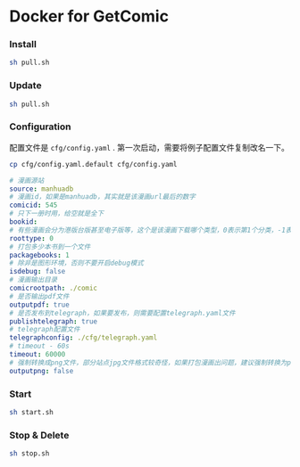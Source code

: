 # Docker for GetComic 

### Install

``` sh
sh pull.sh
```

### Update

``` sh
sh pull.sh
```

### Configuration

配置文件是 ``cfg/config.yaml`` .
第一次启动，需要将例子配置文件复制改名一下。

``` sh
cp cfg/config.yaml.default cfg/config.yaml
```

``` yaml
# 漫画源站
source: manhuadb
# 漫画id，如果是manhuadb，其实就是该漫画url最后的数字
comicid: 545
# 只下一册时用，给空就是全下
bookid:
# 有些漫画会分为港版台版甚至电子版等，这个是该漫画下载哪个类型，0表示第1个分类，-1表示全部下载
roottype: 0
# 打包多少本书到一个文件
packagebooks: 1
# 除非是图形环境，否则不要开启debug模式
isdebug: false
# 漫画输出目录
comicrootpath: ./comic
# 是否输出pdf文件
outputpdf: true
# 是否发布到telegraph，如果要发布，则需要配置telegraph.yaml文件
publishtelegraph: true
# telegraph配置文件
telegraphconfig: ./cfg/telegraph.yaml
# timeout - 60s
timeout: 60000
# 强制转换成png文件，部分站点jpg文件格式较奇怪，如果打包漫画出问题，建议强制转换为png下载。但强制转换png后，一般文件都会变大一些
outputpng: false
```

### Start

``` sh
sh start.sh
```

### Stop & Delete

``` sh
sh stop.sh
```